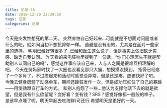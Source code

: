 ```yaml
---
title: 记录-56
date: 2018-12-30 22:34:30
tags: 记录
categories: 记录
---
```

今天是突发性想死的第二天。
突然害怕自己好起来...可能就是不想面对问题或者什么的吧，就如同当初不想抗抑郁一样。
逃避是没有用的，尤其是在面对一些家里的选择。
明明已经好转很多了..已经和医生这么说了，但是事实上依旧缺乏实感，缺乏自我认同。
昨天看的来电狂响里提到了一句话，“你们心理医生不就是帮助别人认同自己的吗”，感觉这件事应该自己来，人与人之间是很难互相理解的吧。
今天在舅妈家时找了一大圈也没看见那只大猫，想摸摸没摸到。
指骨已经疼了一个多月了，不过摸起来和活动时感觉没异常，但是还是疼，应该快好了吧。
今晚去健身房骑了动感单车，期间还躁狂发作一次，但是成功压抑住了自己的暴躁——用使劲蹬自行车的方式。
和别人抱怨了一些...他认为支撑他活下去的就是欲望，但是我有什么欲望呢？变好看？变有钱？SRS？感觉好像都一般般的样子。
是该早点睡了呢，明天早起去吃海鲜(可还行
希望明天是更好的一天。